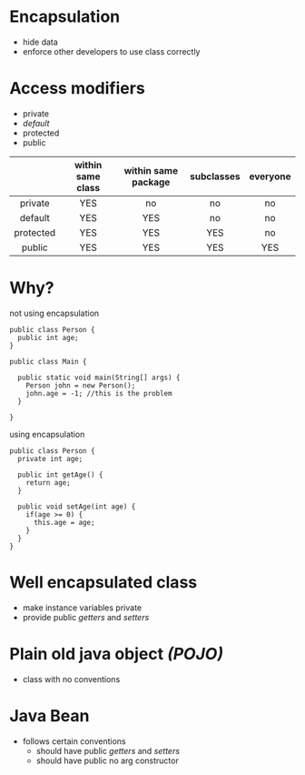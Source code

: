 # Encapsulation
* hide data
* enforce other developers to use class correctly

# Access modifiers
* private
* *default*
* protected
* public

|           | within same class | within same package | subclasses | everyone |
|:---------:|:-----------------:|:-------------------:|:----------:|:--------:|
|  private  |        YES        |          no         |     no     |    no    |
|  default  |        YES        |         YES         |     no     |    no    |
| protected |        YES        |         YES         |     YES    |    no    |
|   public  |        YES        |         YES         |     YES    |    YES   |

# Why?

not using encapsulation
```
public class Person {
  public int age;
}

public class Main {

  public static void main(String[] args) {
    Person john = new Person();
    john.age = -1; //this is the problem
  }

}
```

using encapsulation
```
public class Person {
  private int age;

  public int getAge() {
    return age;
  }

  public void setAge(int age) {
    if(age >= 0) {
      this.age = age;
    }
  }
}
```

# Well encapsulated class
* make instance variables private
* provide public *getters* and *setters*

# Plain old java object *(POJO)*
* class with no conventions

# Java Bean
* follows certain conventions
  * should have public *getters* and *setters*
  * should have public no arg constructor
